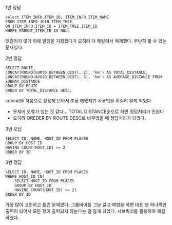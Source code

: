 1번 정답
```
select ITEM_INFO.ITEM_ID, ITEM_INFO.ITEM_NAME
FROM ITEM_INFO JOIN ITEM_TREE
ON ITEM_INFO.ITEM_ID = ITEM_TREE.ITEM_ID
WHERE PARENT_ITEM_ID IS NULL
```

헷갈리지 않기 위해 별칭을 지정했다가 오히려 더 헷갈려서 해제했다.
무난히 풀 수 있는 문제였다.

2번 정답
```
SELECT ROUTE,
CONCAT(ROUND(SUM(D_BETWEEN_DIST), 2), 'km') AS TOTAL_DISTANCE,
CONCAT(ROUND(AVG(D_BETWEEN_DIST), 3), 'km') AS AVERAGE_DISTANCE FROM SUBWAY_DISTANCE
GROUP BY ROUTE
ORDER BY TOTAL_DISTANCE DESC;
```

concat을 처음으로 활용해 보아서 조금 헤맸지만 사용법을 확실히 알게 되었다.
+ 문제에 오류가 있는 것 같다... TOTAL DISTANCE순으로 하면 정답처리가 안된다
+ 오히려 OREDER BY ROUTE DESC로 바꾸었을 때 정답처리가 되었다.

3번 오답
```
SELECT ID, NAME, HOST_ID FROM PLACES
GROUP BY HOST_ID
HAVING COUNT(HOST_ID) >= 2
ORDER BY ID
```

3번 정답
```
SELECT ID, NAME, HOST_ID FROM PLACES
WHERE HOST_ID IN(
    SELECT HOST_ID FROM PLACES
    GROUP BY HOST_ID
    HAVING COUNT(HOST_ID) >= 2)
ORDER BY ID
```

가장 많이 고민하고 틀린 문제였다.
그룹바이를 그냥 걸고 헤빙을 하면 대표 행 하나씩만 출력이 되어서 모든 행이 출력되지 않는다는 걸 알게 되었다.
서브쿼리를 활용하여 해결하였다.

